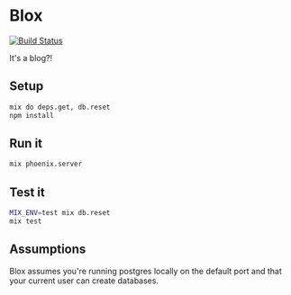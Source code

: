 # Blox

[![Build Status](https://travis-ci.org/drewolson/blox.svg?branch=master)](https://travis-ci.org/drewolson/blox)

It's a blog?!

## Setup

```bash
mix do deps.get, db.reset
npm install
```

## Run it

```bash
mix phoenix.server
```

## Test it

```bash
MIX_ENV=test mix db.reset
mix test
```

## Assumptions

Blox assumes you're running postgres locally on the default port and that your current user can create databases.
